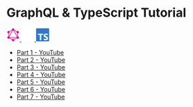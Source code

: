 # GraphQL & TypeScript Tutorial  
  
<a href="https://graphql.org/">
  <img width="30px" height="30px" src="https://raw.githubusercontent.com/willjw3/willjw3/main/icons/graphql.svg" />
</a>
<a href="https://www.prisma.io/">
  <img width="30px" height="30px" src="https://raw.githubusercontent.com/willjw3/willjw3/main/icons/prisma.svg" />
</a>
<a href="https://www.typescriptlang.org/">
  <img width="30px" height="30px" src="https://raw.githubusercontent.com/willjw3/willjw3/main/icons/typescript.svg" />
</a>

- [Part 1 - YouTube](https://youtu.be/NfqDaFN2bnA) 
- [Part 2 - YouTube](https://youtu.be/2MBYrIxYU1E) 
- [Part 3 - YouTube](https://youtu.be/YudkjAsZJk0) 
- [Part 4 - YouTube](https://youtu.be/gt2Z6zAGtc8)
- [Part 5 - YouTube](https://youtu.be/hjQ61H_7YwM)
- [Part 6 - YouTube](https://youtu.be/aqp8B_lekDE)
- [Part 7 - YouTube](https://youtu.be/LaQt-Q5hya8)
